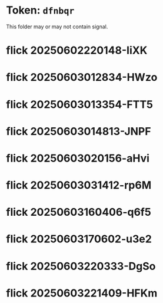 # Token: `dfnbqr`

This folder may or may not contain signal.
# flick 20250602220148-IiXK
# flick 20250603012834-HWzo
# flick 20250603013354-FTT5
# flick 20250603014813-JNPF
# flick 20250603020156-aHvi
# flick 20250603031412-rp6M
# flick 20250603160406-q6f5
# flick 20250603170602-u3e2
# flick 20250603220333-DgSo
# flick 20250603221409-HFKm
